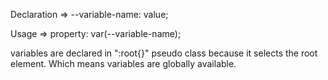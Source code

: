 Declaration => --variable-name: value;

Usage => property: var(--variable-name);

variables are declared in ":root{}" pseudo class because it selects the root element. Which means variables are globally available.
